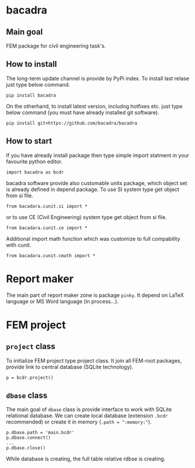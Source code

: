 # bacadra

## Main goal

FEM package for civil engineering task's.


## How to install

The long-term update channel is provide by PyPi index. To install last relase just type below command.
~~~
pip install bacadra
~~~

On the otherhand, to install latest version, includng hotfixes etc. just type below command (you must have already installed git software).
~~~
pip install git+https://github.com/bacadra/bacadra
~~~


## How to start

If you have already install package then type simple import statment in your favourite python editor.
~~~
import bacadra as bcdr
~~~

bacadra software provide also customable units package, which object set is already defined in depend package. To use SI system type get object from si file.

~~~
from bacadara.cunit.si import *
~~~

or to use CE (Civil Engineering) system type get object from si file.

~~~
from bacadara.cunit.ce import *
~~~

Additional import math function which was customize to full compability with cunit.

~~~
from bacadara.cunit.cmath import *
~~~


# Report maker

The main part of report maker zone is package `pinky`. It depend on LaTeX language or MS Word language (in process...).


# FEM project

## `project` class
To initialize FEM project type project class. It join all FEM-root packages, provide link to central database (SQLite technology).

~~~
p = bcdr.project()
~~~

## `dbase` class

The main goal of `dbase` class is provide interface to work with SQLite relational database. We can create local database (extension `.bcdr` recommended) or create it in memory (`.path = ":memory:"`).

~~~
p.dbase.path = 'main.bcdr'
p.dbase.connect()
...
p.dbase.close()
~~~

While database is creating, the full table relative rdbse is creating.
